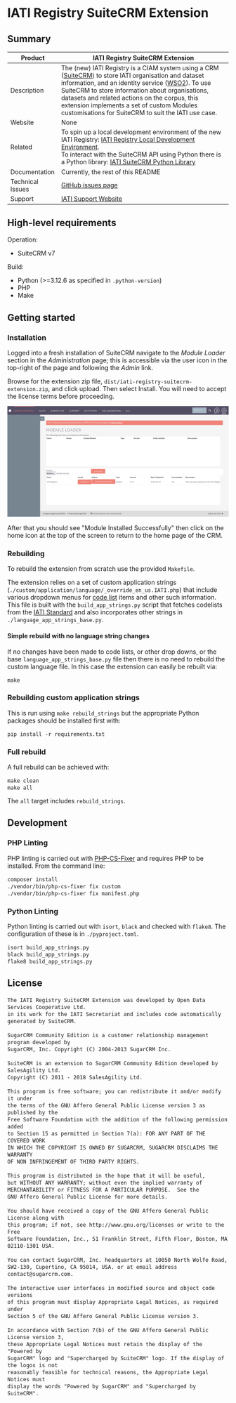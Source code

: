 # IATI Registry SuiteCRM Extension


## Summary

 Product  | IATI Registry SuiteCRM Extension 
--- | ---
Description |The (new) IATI Registry is a CIAM system using a CRM ([SuiteCRM](https://github.com/salesagility/SuiteCRM)) to store IATI organisation and dataset information, and an identity service ([WSO2](https://github.com/wso2/product-is)).  To use SuiteCRM to store information about organisations, datasets and related actions on the corpus, this extension implements a set of custom Modules customisations for SuiteCRM to suit the IATI use case.
Website |None
Related |To spin up a local development environment of the new IATI Registry: [IATI Registry Local Development Environment](https://github.com/IATI/iati-registry-localdev).<br />To interact with the SuiteCRM API using Python there is a Python library: [IATI SuiteCRM Python Library](https://github.com/IATI/iati-registry-libsuitecrm)
Documentation |Currently, the rest of this README
Technical Issues |[GitHub issues page](https://github.com/IATI/iati-registry-suitecrm-extension/issues)
Support |[IATI Support Website](https://iatistandard.org/en/guidance/get-support/)

## High-level requirements

Operation:
* SuiteCRM v7

Build:
* Python (>=3.12.6 as specified in `.python-version`)
* PHP
* Make

## Getting started
### Installation

Logged into a fresh installation of SuiteCRM navigate to the *Module Loader* section in the *Administration* page; this is accessible via the user icon in the top-right of the page and following the *Admin* link.

Browse for the extension zip file, `dist/iati-registry-suitecrm-extension.zip`, and click upload.  Then select Install.  You will need to accept the license terms before proceeding.

![Module Loader screen in SuiteCRM](module-loader.png)

After that you should see "Module Installed Successfully" then click on the home icon at the top of the screen to return to the home page of the CRM.


### Rebuilding
To rebuild the extension from scratch use the provided `Makefile`.

The extension relies on a set of custom application strings (`./custom/application/language/_override_en_us.IATI.php`) that include various dropdown menus for [code list](https://iatistandard.org/en/iati-standard/203/codelists/) items and other such information.  This file is built with the `build_app_strings.py` script that fetches codelists from the [IATI Standard](https://iatistandard.org/en/guidance/developer/codelist-api/) and also incorporates other strings in `./language_app_strings_base.py`.

#### Simple rebuild with no language string changes

If no changes have been made to code lists, or other drop downs, or the base `language_app_strings_base.py` file then there is no need to rebuild the custom language file.  In this case the extension can easily be rebuilt via:

```
make
```

### Rebuilding custom application strings
This is run using `make rebuild_strings` but the appropriate Python packages should be installed first with:

```
pip install -r requirements.txt
```

### Full rebuild

A full rebuild can be achieved with:

```
make clean
make all
```

The `all` target includes `rebuild_strings`.

## Development

### PHP Linting

PHP linting is carried out with [PHP-CS-Fixer](https://github.com/PHP-CS-Fixer/PHP-CS-Fixer/tree/master) and requires PHP to be installed.  From the command line:

```
composer install
./vendor/bin/php-cs-fixer fix custom
./vendor/bin/php-cs-fixer fix manifest.php
```

### Python Linting

Python linting is carried out with `isort`, `black` and checked with `flake8`.  The configuration of these is in `./pyproject.toml`.

```
isort build_app_strings.py
black build_app_strings.py
flake8 build_app_strings.py
```


## License
    The IATI Registry SuiteCRM Extension was developed by Open Data Services Cooperative Ltd.
    in its work for the IATI Secretariat and includes code automatically generated by SuiteCRM.
    
    SugarCRM Community Edition is a customer relationship management program developed by
    SugarCRM, Inc. Copyright (C) 2004-2013 SugarCRM Inc.
    
    SuiteCRM is an extension to SugarCRM Community Edition developed by SalesAgility Ltd.
    Copyright (C) 2011 - 2018 SalesAgility Ltd.
    
    This program is free software; you can redistribute it and/or modify it under
    the terms of the GNU Affero General Public License version 3 as published by the
    Free Software Foundation with the addition of the following permission added
    to Section 15 as permitted in Section 7(a): FOR ANY PART OF THE COVERED WORK
    IN WHICH THE COPYRIGHT IS OWNED BY SUGARCRM, SUGARCRM DISCLAIMS THE WARRANTY
    OF NON INFRINGEMENT OF THIRD PARTY RIGHTS.
    
    This program is distributed in the hope that it will be useful,
    but WITHOUT ANY WARRANTY; without even the implied warranty of
    MERCHANTABILITY or FITNESS FOR A PARTICULAR PURPOSE.  See the
    GNU Affero General Public License for more details.
    
    You should have received a copy of the GNU Affero General Public License along with
    this program; if not, see http://www.gnu.org/licenses or write to the Free
    Software Foundation, Inc., 51 Franklin Street, Fifth Floor, Boston, MA
    02110-1301 USA.
    
    You can contact SugarCRM, Inc. headquarters at 10050 North Wolfe Road,
    SW2-130, Cupertino, CA 95014, USA. or at email address contact@sugarcrm.com.
    
    The interactive user interfaces in modified source and object code versions
    of this program must display Appropriate Legal Notices, as required under
    Section 5 of the GNU Affero General Public License version 3.
    
    In accordance with Section 7(b) of the GNU Affero General Public License version 3,
    these Appropriate Legal Notices must retain the display of the "Powered by
    SugarCRM" logo and "Supercharged by SuiteCRM" logo. If the display of the logos is not
    reasonably feasible for technical reasons, the Appropriate Legal Notices must
    display the words "Powered by SugarCRM" and "Supercharged by SuiteCRM".
